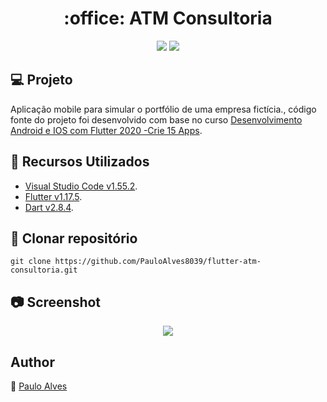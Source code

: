 <h1 align="center">:office: ATM Consultoria</h1>

<p align="center">
  <a href="https://flutter.dev/"><img src="https://img.shields.io/badge/Flutter-v1.17.5-blue"></a>
  <a href="https://dart.dev/"><img src="https://img.shields.io/badge/Dart-v2.8.4-%2363B8FF"></a>
</p>

## :computer: Projeto

Aplicação mobile para simular o portfólio de uma empresa fictícia., código fonte do projeto foi desenvolvido com base no curso 
[Desenvolvimento Android e IOS com Flutter 2020 -Crie 15 Apps](https://www.udemy.com/course/desenvolvimento-android-e-ios-com-flutter/).


## :wrench: Recursos Utilizados

- [Visual Studio Code v1.55.2](https://code.visualstudio.com/).
- [Flutter v1.17.5](https://flutter.dev/).
- [Dart v2.8.4](https://dart.dev/).

## :floppy_disk: Clonar repositório

```git clone https://github.com/PauloAlves8039/flutter-atm-consultoria.git```

## :camera: Screenshot

<p align="center"> <img src="https://github.com/PauloAlves8039/flutter-atm-consultoria/blob/master/assets/imagens/screenshot.png" /> </p>

## Author

:boy: [Paulo Alves](https://github.com/PauloAlves8039)
